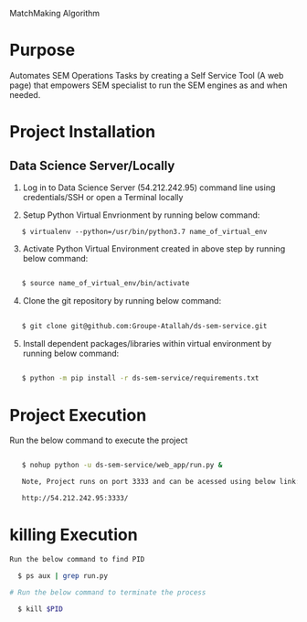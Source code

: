 MatchMaking Algorithm




# Purpose

Automates SEM Operations Tasks by creating a Self Service Tool (A web page) that empowers SEM specialist to run the SEM engines as and when needed.



# Project Installation

## Data Science Server/Locally

1. Log in to Data Science Server (54.212.242.95) command line using credentials/SSH or open a Terminal locally

2. Setup Python Virtual Envrionment by running below command:
   
```
   $ virtualenv --python=/usr/bin/python3.7 name_of_virtual_env
```

3. Activate Python Virtual Environment created in above step by running below command:
```bash

   $ source name_of_virtual_env/bin/activate
```

4. Clone the git repository by running below command:
```bash
 
   $ git clone git@github.com:Groupe-Atallah/ds-sem-service.git
```

5. Install dependent packages/libraries within virtual environment by running below command:
```bash
  
   $ python -m pip install -r ds-sem-service/requirements.txt

```

# Project Execution
Run the below command to execute the project
```bash

   $ nohup python -u ds-sem-service/web_app/run.py &

   Note, Project runs on port 3333 and can be acessed using below link:

   http://54.212.242.95:3333/

```

# killing Execution
```bash
Run the below command to find PID

  $ ps aux | grep run.py

# Run the below command to terminate the process
  
  $ kill $PID
```



